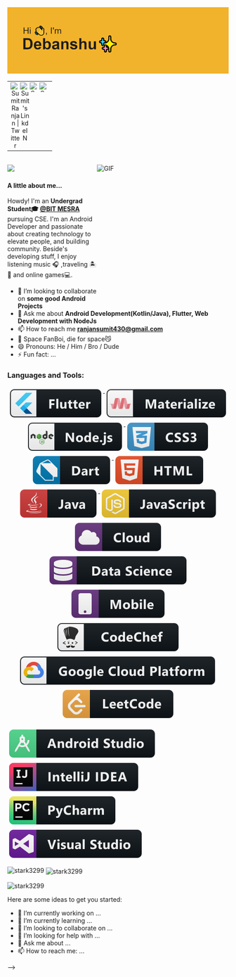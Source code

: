 <img src="https://github.com/Debanshu777/Debanshu777/blob/main/banner.png"/>
<table>
    <tr>
      <td  align="center">
        <a href="https://twitter.com/stark3299">
           <img align="left" alt="Sumit Ranjan | Twitter" width="22px" src="https://cdn.jsdelivr.net/npm/simple-icons@v3/icons/twitter.svg" />
        </a>
        <a href="https://www.linkedin.com/in/sumit-ranjan-814184160/">
           <img align="left" alt="Sumit's LinkdeIN" width="22px" src="https://cdn.jsdelivr.net/npm/simple-icons@v3/icons/linkedin.svg" />
        </a>
           <a href="https://www.instagram.com/99sumit.sr">
           <img align="left" alt="Sumit's Instagram" width="22px" height="22px" src="https://cdn.jsdelivr.net/npm/simple-icons@v3/icons/instagram.svg" />
        </a>
           <a href="https://medium.com/@ranjansumit430">
           <img align="left" alt="Sumit's Medium" width="22px" height="22px" src="https://simpleicons.org/icons/medium.svg" />
        </a>
      </td>
    <tr>
</table>
<br>
<img src="https://komarev.com/ghpvc/?username=stark3299&style=flat-square"/>
<img align="right" alt="GIF" src="https://github.com/Debanshu777/Debanshu777/blob/main/giphy.gif" height=300 width=300/>

   #### A little about me...  
   Howdy! I'm an **Undergrad Student🎓 [@BIT MESRA](https://www.bitmesra.ac.in)** pursuing CSE. I'm an Android Developer and passionate about creating technology to elevate        people, and building community. 
   Beside's developing stuff, I enjoy listening music 🎧 ,traveling 🏝️🗻 and online games💻.
   - 👯 I’m looking to collaborate on **some good Android Projects**
   - 💬 Ask me about **Android Development(Kotlin/Java), Flutter, Web Development with NodeJs**
   - 📫 How to reach me **ranjansumit430@gmail.com**
   - 🔭 Space FanBoi, die for space😼
   - 😄 Pronouns: He / Him / Bro / Dude
   - ⚡ Fun fact: ...

<h3 align="left">Languages and Tools:</h3>
<p align="center"> 
  
  <a href="#">
    <img src="svg/dev/frameworks/flutter.svg" alt="flutter" style="vertical-align:top; margin:6px 4px">
  </a>   

  <a href="#">
    <img src="svg/dev/frameworks/materialize.svg" alt="materialize" style="vertical-align:top; margin:6px 4px">
  </a>  

  <a href="#">
    <img src="svg/dev/frameworks/nodejs.svg" alt="nodejs" style="vertical-align:top; margin:6px 4px">
  </a>   

  <a href="#">
    <img src="svg/dev/languages/css3.svg" alt="css3" style="vertical-align:top; margin:6px 4px">
  </a>  

  <a href="#">
    <img src="svg/dev/languages/dart.svg" alt="dart" style="vertical-align:top; margin:6px 4px">
  </a> 

  <a href="#">
    <img src="svg/dev/languages/html.svg" alt="html" style="vertical-align:top; margin:6px 4px">
  </a>  

  <a href="#">
    <img src="svg/dev/languages/java.svg" alt="java" style="vertical-align:top; margin:6px 4px">
  </a>  

  <a href="#">
    <img src="svg/dev/languages/js.svg" alt="js" style="vertical-align:top; margin:6px 4px">
  </a>   

   <a href="#">
    <img src="svg/dev/misc/cloud.svg" alt="cloud" style="vertical-align:top; margin:6px 4px">
  </a>  

   <a href="#">
    <img src="svg/dev/misc/datascience.svg" alt="datascience" style="vertical-align:top; margin:6px 4px">
  </a>  

   <a href="#">
    <img src="svg/dev/misc/mobile.svg" alt="mobile" style="vertical-align:top; margin:6px 4px">
  </a> 
  
  <a href="#">
    <img src="svg/dev/services/codechef.svg" alt="codechef" style="vertical-align:top; margin:6px 4px">
  </a> 


  <a href="#">
    <img src="svg/dev/services/google_cloud_platform.svg" alt="google_cloud_platform" style="vertical-align:top; margin:6px 4px">
  </a> 

  <a href="#">
    <img src="svg/dev/services/leetcode.svg" alt="leetcode" style="vertical-align:top; margin:6px 4px">
  </a>
  
<p align="left">
  <a href="#">
    <img src="svg/dev/tools/android_studio.svg" alt="android_studio" style="vertical-align:top; margin:6px 4px">
  </a> 

  <a href="#">
    <img src="svg/dev/tools/jetbrains_intellij.svg" alt="jetbrains_intellij" style="vertical-align:top; margin:6px 4px">
  </a> 

  <a href="#">
    <img src="svg/dev/tools/jetbrains_pycharm.svg" alt="jetbrains_pycharm" style="vertical-align:top; margin:6px 4px">
  </a> 
  
  <a href="#">
    <img src="svg/dev/tools/visualstudio.svg" alt="visualstudio" style="vertical-align:top; margin:6px 4px">
  </a> 

</p>

<p><img align="left" src="https://github-readme-stats.vercel.app/api/top-langs?username=stark3299&show_icons=true&locale=en&layout=compact" alt="stark3299" /></p>

<p>&nbsp;<img align="center" src="https://github-readme-stats.vercel.app/api?username=stark3299&show_icons=true&locale=en" alt="stark3299" /></p>

<p><img align="center" src="https://github-readme-streak-stats.herokuapp.com/?user=stark3299&" alt="stark3299" /></p>

Here are some ideas to get you started:

- 🔭 I’m currently working on ...
- 🌱 I’m currently learning ...
- 👯 I’m looking to collaborate on ...
- 🤔 I’m looking for help with ...
- 💬 Ask me about ...
- 📫 How to reach me: ...

-->
